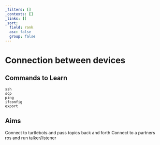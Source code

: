 ```yaml
---
_filters: []
_contexts: []
_links: []
_sort:
  field: rank
  asc: false
  group: false
---
```

# Connection between devices #
## Commands to Learn ##
```
ssh
scp
ping
ifconfig
export

```
## Aims ##
Connect to turtlebots and pass topics back and forth
Connect to a partners ros and run talker/listener
